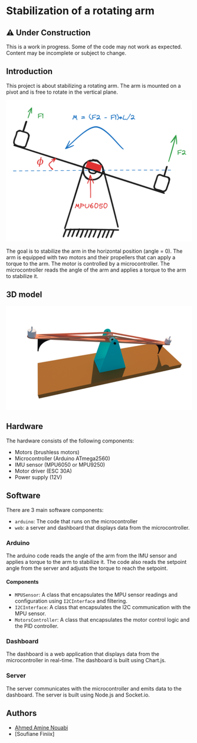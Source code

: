 # Stabilization of a rotating arm

## ⚠️ Under Construction
This is a work in progress. Some of the code may not work as expected. Content may be incomplete or subject to change.

## Introduction

This project is about stabilizing a rotating arm. The arm is mounted on a pivot and is free to rotate in the vertical plane.

<img src="presentation/assets/fonction.png">

The goal is to stabilize the arm in the horizontal position (angle = 0). The arm is equipped with two motors and their propellers that can apply a torque to the arm. The motor is controlled by a microcontroller. The microcontroller reads the angle of the arm and applies a torque to the arm to stabilize it.

## 3D model

<img src="presentation/assets/3d-cad.png" style="background-color: white;">

## Hardware

The hardware consists of the following components:

- Motors (brushless motors)
- Microcontroller (Arduino ATmega2560)
- IMU sensor (MPU6050 or MPU9250)
- Motor driver (ESC 30A)
- Power supply (12V)

## Software

There are 3 main software components:

- `arduino`: The code that runs on the microcontroller
- `web`: a server and dashboard that displays data from the microcontroller.

### Arduino

The arduino code reads the angle of the arm from the IMU sensor and applies a torque to the arm to stabilize it. The code also reads the setpoint angle from the server and adjusts the torque to reach the setpoint.

#### Components

- `MPUSensor`: A class that encapsulates the MPU sensor readings and configuration using `I2CInterface` and filtering.
- `I2CInterface`: A class that encapsulates the I2C communication with the MPU sensor.
- `MotorsController`: A class that encapsulates the motor control logic and the PID controller.

### Dashboard

The dashboard is a web application that displays data from the microcontroller in real-time. The dashboard is built using Chart.js.

### Server

The server communicates with the microcontroller and emits data to the dashboard. The server is built using Node.js and Socket.io.

## Authors

- [Ahmed Amine Nouabi](https://github.com/amineNouabi)
- [Soufiane Finiix]

